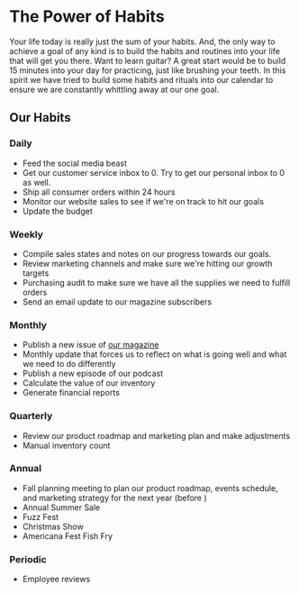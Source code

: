 # The Power of Habits
Your life today is really just the sum of your habits. And, the only way to achieve a goal of any kind is to build the habits and routines into your life that will get you there. Want to learn guitar? A great start would be to build 15 minutes into your day for practicing, just like brushing your teeth. In this spirit we have tried to build some habits and rituals into our calendar to ensure we are constantly whittling away at our one goal.

## Our Habits
### Daily
* Feed the social media beast
* Get our customer service inbox to 0. Try to get our personal inbox to 0 as well.
* Ship all consumer orders within 24 hours
* Monitor our website sales to see if we're on track to hit our goals
* Update the budget

### Weekly
* Compile sales states and notes on our progress towards our goals.
* Review marketing channels and make sure we're hitting our growth targets
* Purchasing audit to make sure we have all the supplies we need to fulfill orders
* Send an email update to our magazine subscribers

### Monthly
* Publish a new issue of [our magazine](https://originalfuzz.com/magazine)
* Monthly update that forces us to reflect on what is going well and what we need to do differently
* Publish a new episode of our podcast
* Calculate the value of our inventory
* Generate financial reports

### Quarterly
* Review our product roadmap and marketing plan and make adjustments
* Manual inventory count

### Annual
* Fall planning meeting to plan our product roadmap, events schedule, and marketing strategy for the next year (before )
* Annual Summer Sale
* Fuzz Fest
* Christmas Show
* Americana Fest Fish Fry

### Periodic
* Employee reviews
